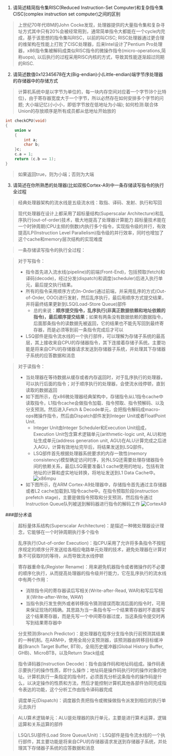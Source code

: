 1. 请简述精简指令集RISC(Reduced Instruction-Set Computer)和复杂指令集CISC(complex instruction set computer)之间的区别
> 上世纪70年代IBM的John Cocke发现，处理器提供的大量指令集和复杂寻址方式其中只有20%会被经常用到，通常简单指令大都能在一个cycle内完成，基于该思想的指令集叫RISC，以前的叫CISC;
> RISC处理器通过更合理的维架构在性能上打败了CISC处理器，后来Intel设计了Pentium Pro处理器，x86指令集被解码成类似RISC指令的微操作指令(micro-operations,简称uops),
> 以后执行的过程采用RISC内核的方式，导致其性能逐渐超过同期的RISC.

2. 请简述数值0x12345678在大(Big-endian)小(Little-endian)端字节序处理器的存储器中的存储方式
> 计算机系统中是以字节为单位的，每一块内存空间对应着一个字节(8个比特位)，由于寄存器宽度大于一个字节，所以必然存在如何安排多个字节的问题;
> 大小端记忆(小小小，即低字节放在低地址为小端); 如何检测:联合体Union的存放顺序是所有成员都从低地址开始放的
```c
int checkCPU(void)
{
    union w
    {
        int a;
        char b;
    }c;
    c.a = 1;
    return (c.b == 1);
}
```
> 如果返回true，则为小端；否则为大端

3. 请简述在你所熟悉的处理器(比如双核Cortex-A9)中一条存储读写指令的执行全过程
> 经典处理器架构的流水线是五级流水线：取指、译码、发射、执行和写回

> 现代处理器在设计上都采用了超标量结构(Superscalar Architecture)和乱序执行(out-of-order)技术，极大地提高了处理器计算能力
> 超标量技术能在一个时钟周期(CPU主频的倒数)内执行多个指令，实现指令级的并行，有效提高ILP(Instruction Level Parallelism)指令级的并行效率，同时也增加了这个cache和memory层次结构的实现难度

> 一条存储读写指令的执行全过程：

> 对于写指令：
> - 指令首先进入流水线(pipeline)的前端(Front-End)，包括预取(fetch)和译码(decode)，经过分发(dispatch)和调度(scheduler)后进入执行单元，最后提交执行结果。
> - 所有的指令采用顺序方式(In-Order)通过前端，并采用乱序的方式(Out-of-Order, OOO)进行发射，然后乱序执行，最后用顺序方式提交结果，并将最终结果更新到LSQ(Load-Store Queue)部件
>   - 总的来说：**顺序提交指令，乱序执行(非真正数据依赖和地址依赖的指令)，最后顺序提交结果**；如果有两条没有数据依赖的数据指令，后面那条指令的读数据先被返回，它的结果也不能先写回到最终寄存器，而是必须等到前一条指令完成后才可以
> - LSQ部件是指令流水线的一个执行部件，可以理解为存储子系统的最高层，其上接收来自CPU的存储器指令，其下连接着存储子系统。主要功能是将来自CPU的存储器请求发送到存储器子系统，并处理其下存储器子系统的应答数据和消息

> 对于读指令：
> - 当处理器在等待数据从缓存或者内存返回时，对于乱序执行的处理器，可以执行后面的指令；对于顺序执行的处理器，会使流水线停顿，直到读取的数据返回
> - 如下图所示，在x86微处理器经典架构中，存储指令从L1指令cache中读取指令，L1指令cache会做指令加载、指令预取、指令预解码、以及分支预测。然后进入Fetch & Decode单元，会把指令解码成macro-ops微操作指令，然后由Dispatch部件发到Integer Unit或者FloatPoint Unit.
>   - Integer Unit由Integer Scheduler和Execution Unit组成，Execution Unit包含算术逻辑单元(arithmetic-logic unit, ALU)和地址生成单元(address generation unit, AGU)在ALU计算完成之后进入AGU，计算有效地址完毕后，将结果发送到LSQ部件。
>   - LSQ部件首先根据处理器系统要求的内存一致性(memory consistency)模型确定访问时序，另外LSQ还需要处理存储器指令间的依赖关系，最后LSQ需要准备L1 cache使用的地址，包括有效地址的计算和虚实地址转换，将地址发送到L1 Data Cache中。
>     ![x86mpu](https://github.com/RocketKernel/LinuxKernelGo/blob/master/pic/x86mpu.png)
> - 如下图所示，在ARM Cortex-A9处理器中，存储指令首先通过主存储器或者L2 cache加载到L1指令cache中。在指令预取阶段(instruction prefetch stage)，主要是做指令预取和分支预测，然后指令通过Instruction Queue队列被送到解码器进行指令的解码工作
>     ![CortexA9](https://github.com/RocketKernel/LinuxKernelGo/blob/master/pic/Cortex_A9.png)

###部分术语
> 超标量体系结构(Superscalar Architecture)：是描述一种微处理器设计理念，它能够在一个时钟周期执行多个指令

> 乱序执行(Out-of-order Execution)：指CPU采用了允许将多条指令不按程序规定的顺序分开发送给各相应电路单元处理的技术，避免处理器在计算对象不可获取时的等待，从而导致流水线停顿

> 寄存器重命名(Register Rename)：用来避免机器指令或者微操作的不必要的顺序化执行，从而提高处理器的指令级并行能力，它在乱序执行的流水线中有两个作用：
>  - 消除指令间的寄存器读后写相关(Write-after-Read, WAR)和写后写相关(Write-after-Write, WAW)
>  - 当指令执行发生例外或者转移指令猜测错误而取消后面的指令时，可用来保证现场的精确。其思路为当一条指令写一个结果寄存器时不直接写这个结果寄存器，而是先写一个中间寄存器过度，当这条指令提交时再写到结果寄存器中
  
> 分支预测(Branch Predictor)：是处理器在程序分支指令执行前预测其结果的一种机制。在ARM中，使用全局分支预测器，该预测器由转移目标缓冲器(Branch Target Buffer, BTB)，全局历史缓冲器(Global History Buffer, GHB)、MicroBTB，以及Return Stack组成

> 指令译码器(Instruction Decode)：指令由操作码和地址码组成。操作码表示要执行的操作性质，即什么操作；地址码是操作码执行时的操作对象的地址。计算机执行一条指定的指令时，必须首先分析这条指令的操作码是什么，以决定操作的性质和方法，然后才能控制计算机其他各部件协同完成指令表达的功能，这个分析工作由指令译码器完成

> 调度单元(Dispatch)：调度器负责把指令或微操做指令派发到相应的执行单元去执行

> ALU算术逻辑单元：ALU是处理器的执行单元，主要是进行算术运算，逻辑运算和关系运算的部件

> LSQ/LSU部件(Load Store Queue/Unit)：LSQ部件是指令流水线的一个执行部件，其主要功能是将来自CPU的存储器请求发送到存储器子系统，并处理其下存储器子系统的应答数据和消息

